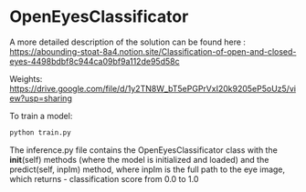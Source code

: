 # OpenEyesClassificator
A more detailed description of the solution can be found here : https://abounding-stoat-8a4.notion.site/Classification-of-open-and-closed-eyes-4498bdbf8c944ca09bf9a112de95d58c 

Weights: https://drive.google.com/file/d/1y2TN8W_bT5ePGPrVxI20k9205eP5oUz5/view?usp=sharing

To train a model:

```python
python train.py
```
The inference.py file contains the OpenEyesClassificator class with the __init__(self) methods (where the model is initialized and loaded) and the predict(self, inpIm) method, where inpIm is the full path to the eye image, which returns - classification score from 0.0 to 1.0
